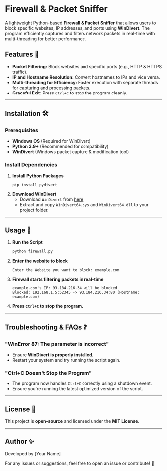 # Firewall & Packet Sniffer

A lightweight Python-based **Firewall & Packet Sniffer** that allows users to block specific websites, IP addresses, and ports using **WinDivert**. The program efficiently captures and filters network packets in real-time with multi-threading for better performance.

## Features 🚀
- **Packet Filtering:** Block websites and specific ports (e.g., HTTP & HTTPS traffic).
- **IP and Hostname Resolution:** Convert hostnames to IPs and vice versa.
- **Multi-threading for Efficiency:** Faster execution with separate threads for capturing and processing packets.
- **Graceful Exit:** Press `Ctrl+C` to stop the program cleanly.

---
## Installation 🛠

### Prerequisites
- **Windows OS** (Required for WinDivert)
- **Python 3.9+** (Recommended for compatibility)
- **WinDivert** (Windows packet capture & modification tool)

### Install Dependencies
1. **Install Python Packages**
   ```bash
   pip install pydivert
   ```
2. **Download WinDivert**
   - Download `WinDivert` from [here](https://reqrypt.org/windivert.html)
   - Extract and copy `WinDivert64.sys` and `WinDivert64.dll` to your project folder.

---
## Usage 📌

1. **Run the Script**
   ```bash
   python firewall.py
   ```
2. **Enter the website to block**
   ```
   Enter the Website you want to block: example.com
   ```
3. **Firewall starts filtering packets in real-time**
   ```
   example.com's IP: 93.184.216.34 will be blocked
   Blocked: 192.168.1.5:52345 -> 93.184.216.34:80 (Hostname: example.com)
   ```
4. **Press `Ctrl+C` to stop the program.**

---
## Troubleshooting & FAQs ❓

### "WinError 87: The parameter is incorrect"
- Ensure **WinDivert is properly installed**.
- Restart your system and try running the script again.

### "Ctrl+C Doesn't Stop the Program"
- The program now handles `Ctrl+C` correctly using a shutdown event.
- Ensure you're running the latest optimized version of the script.

---
## License 📝
This project is **open-source** and licensed under the **MIT License**.

---
## Author ✨
Developed by [Your Name]

For any issues or suggestions, feel free to open an issue or contribute! 🚀

